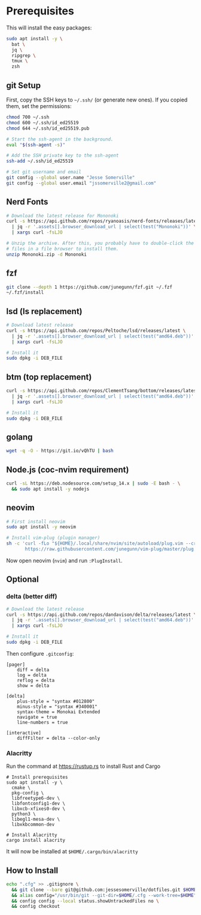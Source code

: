 # Prerequisites

This will install the easy packages:

```sh
sudo apt install -y \
  bat \
  jq \
  ripgrep \
  tmux \
  zsh
```

## git Setup

First, copy the SSH keys to `~/.ssh/` (or generate new ones).  If you copied them, set the permissions:

```sh
chmod 700 ~/.ssh
chmod 600 ~/.ssh/id_ed25519
chmod 644 ~/.ssh/id_ed25519.pub
```

```sh
# Start the ssh-agent in the background.
eval "$(ssh-agent -s)"

# Add the SSH private key to the ssh-agent
ssh-add ~/.ssh/id_ed25519

# Set git username and email
git config --global user.name "Jesse Somerville"
git config --global user.email "jssomerville2@gmail.com"
```


## Nerd Fonts

```sh
# Download the latest release for Mononoki
curl -s https://api.github.com/repos/ryanoasis/nerd-fonts/releases/latest \
  | jq -r '.assets[].browser_download_url | select(test("Mononoki"))' \
  | xargs curl -fsLJO

# Unzip the archive. After this, you probably have to double-click the
# files in a file browser to install them.
unzip Mononoki.zip -d Mononoki
```

## fzf

```sh
git clone --depth 1 https://github.com/junegunn/fzf.git ~/.fzf
~/.fzf/install
```


## lsd (ls replacement)

```sh
# Download latest release
curl -s https://api.github.com/repos/Peltoche/lsd/releases/latest \
  | jq -r '.assets[].browser_download_url | select(test("amd64.deb"))' \
  | xargs curl -fsLJO

# Install it
sudo dpkg -i DEB_FILE
```

## btm (top replacement)

```sh
curl -s https://api.github.com/repos/ClementTsang/bottom/releases/latest \
  | jq -r '.assets[].browser_download_url | select(test("amd64.deb"))' \
  | xargs curl -fsLJO

# Install it
sudo dpkg -i DEB_FILE
```

## golang

```sh
wget -q -O - https://git.io/vQhTU | bash
```

## Node.js (coc-nvim requirement)

```sh
curl -sL https://deb.nodesource.com/setup_14.x | sudo -E bash - \
  && sudo apt install -y nodejs
```

## neovim

```sh
# First install neovim
sudo apt install -y neovim

# Install vim-plug (plugin manager)
sh -c 'curl -fLo "${HOME}/.local/share/nvim/site/autoload/plug.vim --create-dirs \
       https://raw.githubusercontent.com/junegunn/vim-plug/master/plug.vim'
```

Now open neovim (`nvim`) and run `:PlugInstall`.

## Optional

### delta (better diff)

```sh
# Download the latest release
curl -s https://api.github.com/repos/dandavison/delta/releases/latest \
  | jq -r '.assets[].browser_download_url | select(test("amd64.deb"))' \
  | xargs curl -fsLJO

# Install it
sudo dpkg -i DEB_FILE
```

Then configure `.gitconfig`:

```gitconfig
[pager]
    diff = delta
    log = delta
    reflog = delta
    show = delta

[delta]
    plus-style = "syntax #012800"
    minus-style = "syntax #340001"
    syntax-theme = Monokai Extended
    navigate = true
    line-numbers = true

[interactive]
    diffFilter = delta --color-only

```

### Alacritty

Run the command at https://rustup.rs to install Rust and Cargo

```
# Install prerequisites
sudo apt install -y \
  cmake \
  pkg-config \
  libfreetype6-dev \
  libfontconfig1-dev \
  libxcb-xfixes0-dev \
  python3 \
  libegl1-mesa-dev \
  libxkbcommon-dev

# Install Alacritty
cargo install alacrity
```

It will now be installed at `$HOME/.cargo/bin/alacritty`

## How to Install

```sh
echo ".cfg" >> .gitignore \
  && git clone --bare git@github.com:jessesomerville/dotfiles.git $HOME/.cfg \
  && alias config="/usr/bin/git --git-dir=$HOME/.cfg --work-tree=$HOME" \
  && config config --local status.showUntrackedFiles no \
  && config checkout
```
